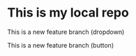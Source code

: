 # This is my local repo
<p>This is a new feature branch (dropdown)<p>
<p>This is a new feature branch (button)<p>

